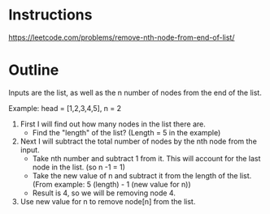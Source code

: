 Instructions
===
https://leetcode.com/problems/remove-nth-node-from-end-of-list/

Outline
===
Inputs are the list, as well as the n number of nodes from the end of the list.

Example: head = [1,2,3,4,5], n = 2

1. First I will find out how many nodes in the list there are.
    - Find the "length" of the list? (Length = 5 in the example)
1. Next I will subtract the total number of nodes by the nth node from the input.
    - Take nth number and subtract 1 from it. This will account for the last node in the list. (so n -1 = 1)
    - Take the new value of n and subtract it from the length of the list. (From example: 5 (length) - 1 (new value for n))
    - Result is 4, so we will be removing node 4.
1. Use new value for n to remove node[n] from the list.
